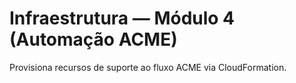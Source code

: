 # Infraestrutura — Módulo 4 (Automação ACME)

Provisiona recursos de suporte ao fluxo ACME via CloudFormation.
